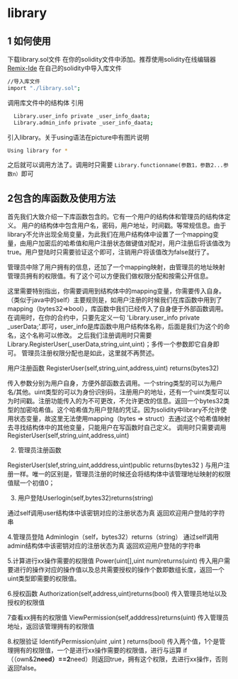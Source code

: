 
# library
## 1 如何使用
下载library.sol文件
在你的solidity文件中添加。推荐使用solidity在线编辑器
[Remix-Ide](https://remix.ethereum.org/#optimize=false&evmVersion=null&version=soljson-v0.4.26+commit.4563c3fc.js&appVersion=0.7.7)
在自己的solidity中导入库文件
```bash
//导入库文件
import "./library.sol";
```
调用库文件中的结构体
引用
```bash
  Library.user_info private _user_info_daata;
  Library.admin_info private _user_info_daata;
```
引入library。关于using语法在picture中有图片说明
```bash
Using library for *
```

之后就可以调用方法了。调用时只需要
`Library.functionname(参数1，参数2...参数n）`即可

## 2包含的库函数及使用方法
首先我们大致介绍一下库函数包含的。它有一个用户的结构体和管理员的结构体定义。
用户的结构体中包含用户名，密码，用户地址，时间戳。等常规信息。由于library不允许出现全局变量，为此我们在用户结构体中设置了一个mapping变量，由用户加密后的哈希值和用户注册状态做键值对配对，用户注册后将该值改为true。用户登陆时只需要验证这个即可，注销用户将该值改为false就行了。

管理员中除了用户拥有的信息，还加了一个mapping映射，由管理员的地址映射管理员拥有的权限值。有了这个可以方便我们做权限分配和按需公开信息。

这里需要特别指出，你需要调用到结构体中的mapping变量，你需要传入自身。（类似于java中的self）主要规则是，如用户注册的时候我们在库函数中用到了mapping（bytes32=>bool），库函数中我们已经传入了自身便于外部函数调用。在调用时，在你的合约中，只要先定义一句 'Library.user_info private _userData;'.即可，user_info是库函数中用户结构体名称，后面是我们为这个的命名，这个名称可以修改。
之后我们注册调用时只需要
Library.RegisterUser(_userData,string,uint,uint)；多传一个参数即它自身即可。
管理员注册权限分配也是如此，这里就不再赘述。

用户注册函数 RegisterUser(self,string,uint,address,uint) returns(bytes32)

传入参数分别为用户自身，方便外部函数去调用。一个string类型的可以为用户名/其他。uint类型的可以为身份识别码，注册用户的地址，还有一个uint类型可以为时间戳。注册功能传入的为不可更改，不允许更改的信息。返回一个bytes32类型的加密哈希值。这个哈希值为用户登陆的凭证。因为solidity中library不允许使用状态变量，故这里无法使用mapping（bytes => struct）去通过这个哈希值映射去寻找结构体中的其他变量，只能用户在写函数时自己定义。
调用时只需要调用RegisterUser(self,string,uint,address,uint)

 2. 管理员注册函数

RegisterUser(slef,string,uint,adddress,uint)public  returns(bytes32 )
与用户注册一样。唯一的区别是，管理员注册的时候还会将结构体中该管理地址映射的权限值赋一个初值0；

 3. 用户登陆Userlogin(self,bytes32)returns(string)

通过self调用user结构体中该密钥对应的注册状态为真
返回欢迎用户登陆的字符串


4.管理员登陆
Adminlogin（self，bytes32）returns（string）
通过self调用admin结构体中该密钥对应的注册状态为真
返回欢迎用户登陆的字符串

5.计算进行xx操作需要的权限值
Power(uint[],uint num)returns(uint)
传入用户需要进行的操作对应的操作值以及总共需要授权的操作个数即数组长度，返回一个uint类型即需要的权限值。

6.授权函数
Authorization(self,address,uint)returns(bool)
传入管理员地址以及授权的权限值

7查看xx拥有的权限值
ViewPermission(self,adddress)returns(uint)
传入管理员地址，返回该管理拥有的权限值

8.权限验证
 IdentifyPermission(uint ,uint )  returns(bool)
传入两个值，1个是管理拥有的权限值，一个是进行xx操作需要的权限值，进行与运算
if（（own&2**need）==2**need）则返回true，拥有这个权限，去进行xx操作，否则返回false。

